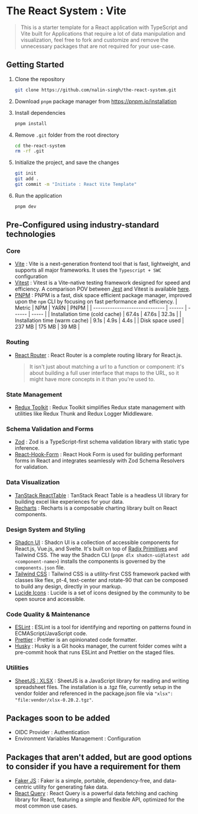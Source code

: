 # The React System : Vite

> This is a starter template for a React application with TypeScript and Vite built for Applications that require a lot of data manipulation and visualization, feel free to fork and customize and remove the unnecessary packages that are not required for your use-case.

## Getting Started

1. Clone the repository

   ```bash
   git clone https://github.com/nalin-singh/the-react-system.git
   ```

2. Download `pnpm` package manager from <https://pnpm.io/installation>

3. Install dependencies

   ```bash
   pnpm install
   ```

4. Remove `.git` folder from the root directory

   ```bash
   cd the-react-system
   rm -rf .git
   ```

5. Initialize the project, and save the changes

   ```bash
   git init
   git add .
   git commit -m "Initiate : React Vite Template"
   ```

6. Run the application

   ```bash
   pnpm dev
   ```

## Pre-Configured using industry-standard technologies

### Core

- [Vite](https://vitejs.dev/) : Vite is a next-generation frontend tool that is fast, lightweight, and supports all major frameworks. It uses the `Typescript + SWC` configuration
- [Vitest](https://vitest.dev/) : Vitest is a Vite-native testing framework designed for speed and efficiency. A comparison POV between [Jest](https://jestjs.io) and Vitest is available [here](https://www.reddit.com/r/reactjs/comments/10zyse3/comment/jrr44mc/?utm_source=share&utm_medium=web3x&utm_name=web3xcss&utm_term=1&utm_content=share_button).
- [PNPM](https://pnpm.io/) : PNPM is a fast, disk space efficient package manager, improved upon the `npm` CLI by focusing on fast performance and efficiency.
  | Metric | NPM | YARN | PNPM |
  | ------------------------------ | ------ | ------ | ----- |
  | Installation time (cold cache) | 67.4s | 47.6s | 32.3s |
  | Installation time (warm cache) | 9.1s | 4.9s | 4.4s |
  | Disk space used | 237 MB | 175 MB | 39 MB |

### Routing

- [React Router](https://reactrouter.com/en/main/start/concepts) : React Router is a complete routing library for React.js.
  > It isn't just about matching a url to a function or component: it's about building a full user interface that maps to the URL, so it might have more concepts in it than you're used to.

### State Management

- [Redux Toolkit](https://redux-toolkit.js.org/) : Redux Toolkit simplifies Redux state management with utilities like Redux Thunk and Redux Logger Middleware.

### Schema Validation and Forms

- [Zod](https://zod.dev/) : Zod is a TypeScript-first schema validation library with static type inference.
- [React-Hook-Form](https://react-hook-form.com/) : React Hook Form is used for building performant forms in React and integrates seamlessly with Zod Schema Resolvers for validation.

### Data Visualization

- [TanStack ReactTable](https://tanstack.com/table/v8) : TanStack React Table is a headless UI library for building excel like experiences for your data.
- [Recharts](https://recharts.org/) : Recharts is a composable charting library built on React components.

### Design System and Styling

- [Shadcn UI](https://shadcn.com/docs/ui) : Shadcn UI is a collection of accessible components for React.js, Vue.js, and Svelte.
  It's built on top of [Radix Primitives](https://www.radix-ui.com/primitives) and Tailwind CSS.
  The way the Shadcn CLI (`pnpm dlx shadcn-ui@latest add <component-name>`) installs the components is governed by the `components.json` file.
- [Tailwind CSS](https://tailwindcss.com/docs/guides/vite) : Tailwind CSS is a utility-first CSS framework packed with classes like flex, pt-4, text-center and rotate-90 that can be composed to build any design, directly in your markup.
- [Lucide Icons](https://lucide.dev/) : Lucide is a set of icons designed by the community to be open source and accessible.

### Code Quality & Maintenance

- [ESLint](https://eslint.org/) : ESLint is a tool for identifying and reporting on patterns found in ECMAScript/JavaScript code.
- [Prettier](https://prettier.io/) : Prettier is an opinionated code formatter.
- [Husky](https://typicode.github.io/husky/) : Husky is a Git hooks manager, the current folder comes wiht a pre-commit hook that runs ESLint and Prettier on the staged files.

### Utilities

- [SheetJS : XLSX](https://docs.sheetjs.com/docs/getting-started/installation/frameworks) : SheetJS is a JavaScript library for reading and writing spreadsheet files. The installation is a .tgz file, currently setup in the vendor folder and referenced in the package.json file via `"xlsx": "file:vendor/xlsx-0.20.2.tgz"`.

## Packages soon to be added

- OIDC Provider : Authentication
- Environment Variables Management : Configuration

## Packages that aren't added, but are good options to consider if you have a requirement for them

- [Faker JS](https://fakerjs.dev/) : Faker is a simple, portable, dependency-free, and data-centric utility for generating fake data.
- [React Query](https://react-query.tanstack.com/) : React Query is a powerful data fetching and caching library for React, featuring a simple and flexible API, optimized for the most common use cases.
